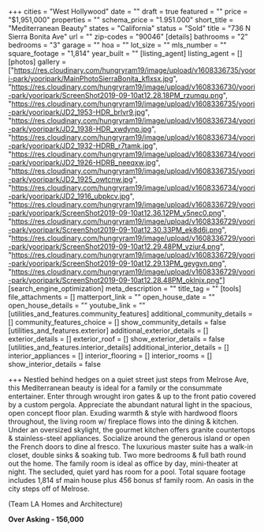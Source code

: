 +++
cities = "West Hollywood"
date = ""
draft = true
featured = ""
price = "$1,951,000"
properties = ""
schema_price = "1.951.000"
short_title = "Mediterranean Beauty"
states = "California"
status = "Sold"
title = "736 N Sierra Bonita Ave"
url = ""
zip-codes = "90046"
[details]
bathrooms = "2"
bedrooms = "3"
garage = ""
hoa = ""
lot_size = ""
mls_number = ""
square_footage = "1,814"
year_built = ""
[listing_agent]
listing_agent = []
[photos]
gallery = ["https://res.cloudinary.com/hungryram19/image/upload/v1608336735/yoori-park/yooripark/MainPhotoSierraBonita_kflxsx.jpg", "https://res.cloudinary.com/hungryram19/image/upload/v1608336730/yoori-park/yooripark/ScreenShot2019-09-10at12.28.18PM_rzumqu.png", "https://res.cloudinary.com/hungryram19/image/upload/v1608336735/yoori-park/yooripark/JD2_1953-HDR_brlvr9.jpg", "https://res.cloudinary.com/hungryram19/image/upload/v1608336734/yoori-park/yooripark/JD2_1938-HDR_xwdynp.jpg", "https://res.cloudinary.com/hungryram19/image/upload/v1608336734/yoori-park/yooripark/JD2_1932-HDRB_r7tamk.jpg", "https://res.cloudinary.com/hungryram19/image/upload/v1608336734/yoori-park/yooripark/JD2_1926-HDRB_neeqxw.jpg", "https://res.cloudinary.com/hungryram19/image/upload/v1608336735/yoori-park/yooripark/JD2_1925_owtcnw.jpg", "https://res.cloudinary.com/hungryram19/image/upload/v1608336734/yoori-park/yooripark/JD2_1916_ubpkcv.jpg", "https://res.cloudinary.com/hungryram19/image/upload/v1608336729/yoori-park/yooripark/ScreenShot2019-09-10at12.36.12PM_y5nec0.png", "https://res.cloudinary.com/hungryram19/image/upload/v1608336729/yoori-park/yooripark/ScreenShot2019-09-10at12.30.33PM_ek8d6i.png", "https://res.cloudinary.com/hungryram19/image/upload/v1608336729/yoori-park/yooripark/ScreenShot2019-09-10at12.29.48PM_vziur4.png", "https://res.cloudinary.com/hungryram19/image/upload/v1608336729/yoori-park/yooripark/ScreenShot2019-09-10at12.29.13PM_geygvn.png", "https://res.cloudinary.com/hungryram19/image/upload/v1608336729/yoori-park/yooripark/ScreenShot2019-09-10at12.28.48PM_oklnjx.png"]
[search_engine_optimization]
meta_description = ""
title_tag = ""
[tools]
file_attachments = []
matterport_link = ""
open_house_date = ""
open_house_details = ""
youtube_link = ""
[utilities_and_features.community_features]
additional_community_details = []
community_features_choice = []
show_community_details = false
[utilities_and_features.exterior]
additional_exterior_details = []
exterior_details = []
exterior_roof = []
show_exterior_details = false
[utilities_and_features.interior_details]
additional_interior_details = []
interior_appliances = []
interior_flooring = []
interior_rooms = []
show_interior_details = false

+++
Nestled behind hedges on a quiet street just steps from Melrose Ave, this Mediterranean beauty is ideal for a family or the consummate entertainer. Enter through wrought iron gates & up to the front patio covered by a custom pergola. Appreciate the abundant natural light in the spacious, open concept floor plan. Exuding warmth & style with hardwood floors throughout, the living room w/ fireplace flows into the dining & kitchen. Under an oversized skylight, the gourmet kitchen offers granite countertops & stainless-steel appliances. Socialize around the generous island or open the French doors to dine al fresco. The luxurious master suite has a walk-in closet, double sinks & soaking tub. Two more bedrooms & full bath round out the home. The family room is ideal as office by day, mini-theater at night. The secluded, quiet yard has room for a pool. Total square footage includes 1,814 sf main house plus 456 bonus sf family room. An oasis in the city steps off of Melrose.

(Team LA Homes and Architecture)

**Over Asking - 156,000**